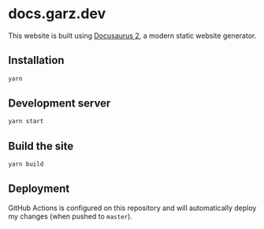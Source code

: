 # docs.garz.dev

This website is built using [Docusaurus 2](https://docusaurus.io/), a modern static website generator.

## Installation

```bash
yarn
```

## Development server

```bash
yarn start
```

## Build the site

```bash
yarn build
```

## Deployment

GitHub Actions is configured on this repository and will automatically deploy my changes (when pushed to `master`).
